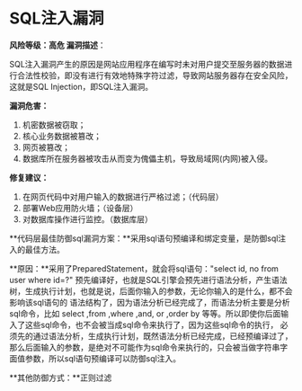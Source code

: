 # SQL注入漏洞

**风险等级：高危
漏洞描述**：

SQL注入漏洞产生的原因是网站应用程序在编写时未对用户提交至服务器的数据进行合法性校验，即没有进行有效地特殊字符过滤，导致网站服务器存在安全风险，这就是SQL Injection，即SQL注入漏洞。

**漏洞危害：**

1. 机密数据被窃取；
2. 核心业务数据被篡改；
3. 网页被篡改；
4. 数据库所在服务器被攻击从而变为傀儡主机，导致局域网(内网)被入侵。

**修复建议：**

1. 在网页代码中对用户输入的数据进行严格过滤；（代码层）
2. 部署Web应用防火墙；（设备层）
3. 对数据库操作进行监控。（数据库层）

**代码层最佳防御sql漏洞方案：**采用sql语句预编译和绑定变量，是防御sql注入的最佳方法。

**原因：**采用了PreparedStatement，就会将sql语句："select id, no from user where id=?" 预先编译好，也就是SQL引擎会预先进行语法分析，产生语法树，生成执行计划，也就是说，后面你输入的参数，无论你输入的是什么，都不会影响该sql语句的 语法结构了，因为语法分析已经完成了，而语法分析主要是分析sql命令，比如 select ,from ,where ,and, or ,order by 等等。所以即使你后面输入了这些sql命令，也不会被当成sql命令来执行了，因为这些sql命令的执行， 必须先的通过语法分析，生成执行计划，既然语法分析已经完成，已经预编译过了，那么后面输入的参数，是绝对不可能作为sql命令来执行的，只会被当做字符串字面值参数，所以sql语句预编译可以防御sql注入。

**其他防御方式：**正则过滤